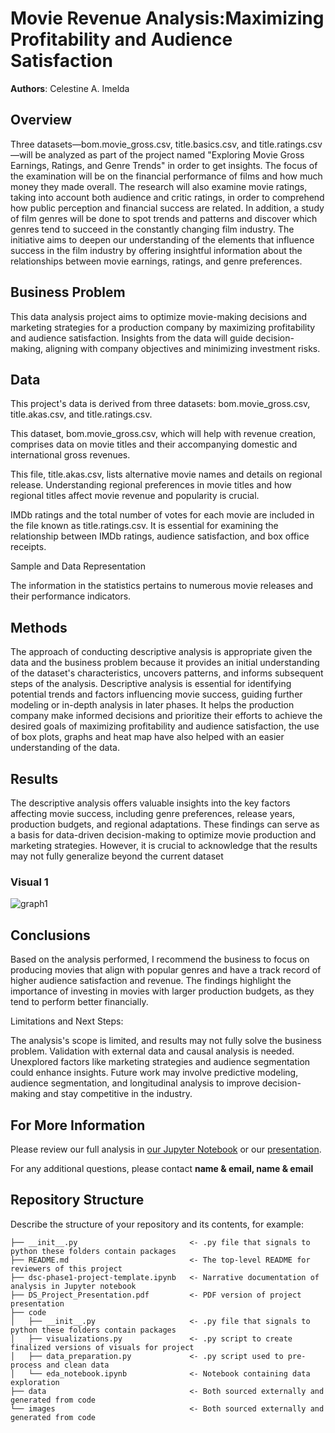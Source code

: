 # Movie Revenue Analysis:Maximizing Profitability and Audience Satisfaction

**Authors**: Celestine A. Imelda

## Overview
Three datasets—bom.movie_gross.csv, title.basics.csv, and title.ratings.csv—will be analyzed as part of the project named "Exploring Movie Gross Earnings, Ratings, and Genre Trends" in order to get insights. The focus of the examination will be on the financial performance of films and how much money they made overall. The research will also examine movie ratings, taking into account both audience and critic ratings, in order to comprehend how public perception and financial success are related. In addition, a study of film genres will be done to spot trends and patterns and discover which genres tend to succeed in the constantly changing film industry. The initiative aims to deepen our understanding of the elements that influence success in the film industry by offering insightful information about the relationships between movie earnings, ratings, and genre preferences.

## Business Problem

This data analysis project aims to optimize movie-making decisions and marketing strategies for a production company by maximizing profitability and audience satisfaction. Insights from the data will guide decision-making, aligning with company objectives and minimizing investment risks.

## Data
This project's data is derived from three datasets: bom.movie_gross.csv, title.akas.csv, and title.ratings.csv.

This dataset, bom.movie_gross.csv, which will help with revenue creation, comprises data on movie titles and their accompanying domestic and international gross revenues.

This file, title.akas.csv, lists alternative movie names and details on regional release. Understanding regional preferences in movie titles and how regional titles affect movie revenue and popularity is crucial.

IMDb ratings and the total number of votes for each movie are included in the file known as title.ratings.csv. It is essential for examining the relationship between IMDb ratings, audience satisfaction, and box office receipts.

Sample and Data Representation

The information in the statistics pertains to numerous movie releases and their performance indicators.


## Methods

The approach of conducting descriptive analysis is appropriate given the data and the business problem because it provides an initial understanding of the dataset's characteristics, uncovers patterns, and informs subsequent steps of the analysis. Descriptive analysis is essential for identifying potential trends and factors influencing movie success, guiding further modeling or in-depth analysis in later phases. It helps the production company make informed decisions and prioritize their efforts to achieve the desired goals of maximizing profitability and audience satisfaction, the use of box plots, graphs and heat map have also helped with an easier understanding of the data.

## Results

The descriptive analysis offers valuable insights into the key factors affecting movie success, including genre preferences, release years, production budgets, and regional adaptations. These findings can serve as a basis for data-driven decision-making to optimize movie production and marketing strategies. However, it is crucial to acknowledge that the results may not fully generalize beyond the current dataset

### Visual 1
![graph1](./images/viz1.png)

## Conclusions

Based on the analysis performed, I recommend the business to focus on producing movies that align with popular genres and have a track record of higher audience satisfaction and revenue. The findings highlight the importance of investing in movies with larger production budgets, as they tend to perform better financially. 

Limitations and Next Steps:

The analysis's scope is limited, and results may not fully solve the business problem. Validation with external data and causal analysis is needed.
Unexplored factors like marketing strategies and audience segmentation could enhance insights.
Future work may involve predictive modeling, audience segmentation, and longitudinal analysis to improve decision-making and stay competitive in the industry.


## For More Information

Please review our full analysis in [our Jupyter Notebook](./dsc-phase1-project-template.ipynb) or our [presentation](./DS_Project_Presentation.pdf).

For any additional questions, please contact **name & email, name & email**

## Repository Structure

Describe the structure of your repository and its contents, for example:

```
├── __init__.py                         <- .py file that signals to python these folders contain packages
├── README.md                           <- The top-level README for reviewers of this project
├── dsc-phase1-project-template.ipynb   <- Narrative documentation of analysis in Jupyter notebook
├── DS_Project_Presentation.pdf         <- PDF version of project presentation
├── code
│   ├── __init__.py                     <- .py file that signals to python these folders contain packages
│   ├── visualizations.py               <- .py script to create finalized versions of visuals for project
│   ├── data_preparation.py             <- .py script used to pre-process and clean data
│   └── eda_notebook.ipynb              <- Notebook containing data exploration
├── data                                <- Both sourced externally and generated from code
└── images                              <- Both sourced externally and generated from code
```
